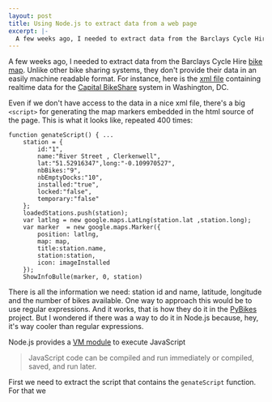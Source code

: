 ```yaml
---
layout: post
title: Using Node.js to extract data from a web page
excerpt: |-
  A few weeks ago, I needed to extract data from the Barclays Cycle Hire bike map. Unlike other bike sharing systems, they don't provide their data in an easily machine readable format.
---
```


A few weeks ago, I needed to extract data from the Barclays Cycle Hire [bike map][1]. Unlike other bike sharing systems, they don't provide their data in an easily machine readable format.
For instance, here is the [xml file][2] containing realtime data for the [Capital BikeShare][3] system in Washington, DC.

[1]: https://web.barclayscyclehire.tfl.gov.uk/map "Barclays Cycle Hire map"
[2]: http://capitalbikeshare.com/stations/bikeStations.xml
[3]: http://www.capitalbikeshare.com/ "Capital BikeShare"


Even if we don't have access to the data in a nice xml file, there's a big <code>&lt;script&gt;</code> for generating the map markers embedded in the html source of the page.
This is what it looks like, repeated 400 times:

    function genateScript() { ...
        station = {
            id:"1",
            name:"River Street , Clerkenwell",
            lat:"51.52916347",long:"-0.109970527",
            nbBikes:"9",
            nbEmptyDocks:"10",
            installed:"true",
            locked:"false",
            temporary:"false"
        };
        loadedStations.push(station);
        var latlng = new google.maps.LatLng(station.lat ,station.long); 
        var marker  = new google.maps.Marker({
            position: latlng,
            map: map,
            title:station.name,
            station:station,
            icon: imageInstalled
        });
        ShowInfoBulle(marker, 0, station)

There is all the information we need: station id and name, latitude, longitude and the number of bikes available.
One way to approach this would be to use regular expressions. And it works, that is how they do it in the [PyBikes][] project.
But I wondered if there was a way to do it in Node.js because, hey, it's way cooler than regular expressions.

Node.js provides a [VM module][vm] to execute JavaScript

> JavaScript code can be compiled and run immediately or compiled, saved, and run later.

[PyBikes]: https://github.com/eskerda/PyBikes/blob/master/lib/barclays.py
[vm]: http://nodejs.org/docs/latest/api/vm.html

First we need to extract the script that contains the <code>genateScript</code> function. For that we

